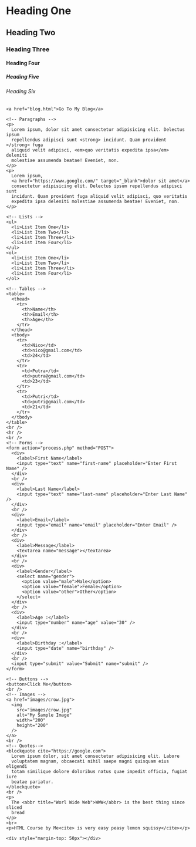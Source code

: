 <!DOCTYPE html>
<html lang="en">
  <head>
    <meta charset="UTF-8" />
    <meta name="viewport" content="width=device-width, initial-scale=1.0" />
    <title>HTML Cheat Sheet</title>
  </head>
  <body>
    <!-- Headings -->
    <h1>Heading One</h1>
    <h2>Heading Two</h2>
    <h3>Heading Three</h3>
    <h4>Heading Four</h4>
    <h5>Heading Five</h5>
    <h6>Heading Six</h6>

    <a href="blog.html">Go To My Blog</a>

    <!-- Paragraphs -->
    <p>
      Lorem ipsum, dolor sit amet consectetur adipisicing elit. Delectus ipsum
      repellendus adipisci sunt <strong> incidunt. Quam provident </strong> fuga
      aliquid velit adipisci, <em>quo veritatis expedita ipsa</em> deleniti
      molestiae assumenda beatae! Eveniet, non.
    </p>
    <p>
      Lorem ipsum,
      <a href="https://www.google.com/" target="_blank">dolor sit amet</a>
      consectetur adipisicing elit. Delectus ipsum repellendus adipisci sunt
      incidunt. Quam provident fuga aliquid velit adipisci, quo veritatis
      expedita ipsa deleniti molestiae assumenda beatae! Eveniet, non.
    </p>

    <!-- Lists -->
    <ul>
      <li>List Item One</li>
      <li>List Item Two</li>
      <li>List Item Three</li>
      <li>List Item Four</li>
    </ul>
    <ol>
      <li>List Item One</li>
      <li>List Item Two</li>
      <li>List Item Three</li>
      <li>List Item Four</li>
    </ol>

    <!-- Tables -->
    <table>
      <thead>
        <tr>
          <th>Name</th>
          <th>Email</th>
          <th>Age</th>
        </tr>
      </thead>
      <tbody>
        <tr>
          <td>Nico</td>
          <td>nico@gmail.com</td>
          <td>24</td>
        </tr>
        <tr>
          <td>Putra</td>
          <td>putra@gmail.com</td>
          <td>23</td>
        </tr>
        <tr>
          <td>Putri</td>
          <td>putri@gmail.com</td>
          <td>21</td>
        </tr>
      </tbody>
    </table>
    <br />
    <hr />
    <br />
    <!-- Forms -->
    <form action="process.php" method="POST">
      <div>
        <label>First Name</label>
        <input type="text" name="first-name" placeholder="Enter First Name" />
      </div>
      <br />
      <div>
        <label>Last Name</label>
        <input type="text" name="last-name" placeholder="Enter Last Name" />
      </div>
      <br />
      <div>
        <label>Email</label>
        <input type="email" name="email" placeholder="Enter Email" />
      </div>
      <br />
      <div>
        <label>Message</label>
        <textarea name="message"></textarea>
      </div>
      <br />
      <div>
        <label>Gender</label>
        <select name="gender">
          <option value="male">Male</option>
          <option value="female">Female</option>
          <option value="other">Other</option>
        </select>
      </div>
      <br />
      <div>
        <label>Age :</label>
        <input type="number" name="age" value="30" />
      </div>
      <br />
      <div>
        <label>Birthday :</label>
        <input type="date" name="birthday" />
      </div>
      <br />
      <input type="submit" value="Submit" name="submit" />
    </form>

    <!-- Buttons -->
    <button>Click Me</button>
    <br />
    <!-- Images -->
    <a href="images/crow.jpg">
      <img
        src="images/crow.jpg"
        alt="My Sample Image"
        width="200"
        height="200"
      />
    </a>
    <br />
    <!-- Quotes-->
    <blockquote cite="https://google.com">
      Lorem ipsum dolor, sit amet consectetur adipisicing elit. Labore
      voluptatem magnam, obcaecati nihil saepe magni quisquam eius eligendi
      totam similique dolore doloribus natus quae impedit officia, fugiat iure
      beatae pariatur.
    </blockquote>
    <br />
    <p>
      The <abbr title="Worl Wide Web">WWW</abbr> is the best thing since sliced
      bread
    </p>
    <br>
    <p>HTML Course by Me<cite> is very easy peasy lemon squissy</cite></p>

    <div style="margin-top: 50px"></div>
  </body>
</html>
